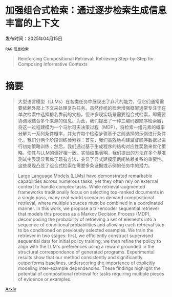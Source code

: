# 加强组合式检索：通过逐步检索生成信息丰富的上下文

发布时间：2025年04月15日

`RAG` `信息检索`

> Reinforcing Compositional Retrieval: Retrieving Step-by-Step for Composing Informative Contexts

# 摘要

> 大型语言模型（LLMs）在各类任务中展现出了非凡的能力，但它们通常需要依赖外部上下文来处理复杂任务。虽然传统的检索增强框架通常专注于在单次检索中选择排名靠前的文档，但许多现实场景需要组合式检索，即需要协调地结合多个来源的信息。为此，我们提出了一种三编码器顺序检索器，将这一过程建模为一个马尔可夫决策过程（MDP），将检索一组元素的概率分解为一系列条件概率，并允许每个检索步骤基于之前选择的示例进行条件化。我们分两个阶段训练检索器：首先，我们高效地构建监督顺序数据以进行初始策略训练；然后，我们通过基于生成程序的结构对应性奖励来优化策略，使其与LLM的偏好相一致。实验结果表明，我们提出的方法在多个基准测试中表现显著优于现有方法，突显了显式建模示例间依赖关系的重要性。这些发现凸显了组合式检索在需要多条证据或示例的任务中的潜力。

> Large Language Models (LLMs) have demonstrated remarkable capabilities across numerous tasks, yet they often rely on external context to handle complex tasks. While retrieval-augmented frameworks traditionally focus on selecting top-ranked documents in a single pass, many real-world scenarios demand compositional retrieval, where multiple sources must be combined in a coordinated manner. In this work, we propose a tri-encoder sequential retriever that models this process as a Markov Decision Process (MDP), decomposing the probability of retrieving a set of elements into a sequence of conditional probabilities and allowing each retrieval step to be conditioned on previously selected examples. We train the retriever in two stages: first, we efficiently construct supervised sequential data for initial policy training; we then refine the policy to align with the LLM's preferences using a reward grounded in the structural correspondence of generated programs. Experimental results show that our method consistently and significantly outperforms baselines, underscoring the importance of explicitly modeling inter-example dependencies. These findings highlight the potential of compositional retrieval for tasks requiring multiple pieces of evidence or examples.

[Arxiv](https://arxiv.org/abs/2504.11420)